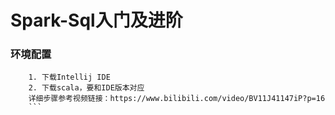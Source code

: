 # Spark-Sql入门及进阶

### 环境配置
```
    1. 下载Intellij IDE
    2. 下载scala，要和IDE版本对应
    详细步骤参考视频链接：https://www.bilibili.com/video/BV11J41147iP?p=16
    ```
